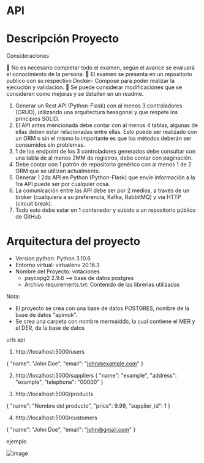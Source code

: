# API

# Descripción Proyecto

Consideraciones

 No es necesario completar todo el examen, según el avance se evaluará el
conocimiento de la persona.
 El examen se presenta en un repositorio publico con su respectivo Docker-
Compose para poder realizar la ejecución y validación.
 Se puede considerar modificaciones que se consideren como mejoras y se detallen
en un readme.

1. Generar un Rest API (Python-Flask) con al menos 3 controladores (CRUD), utilizando
una arquitectura hexagonal y que respete los principios SOLID.
2. El API antes mencionada debe contar con al menos 4 tablas, algunas de ellas deben
estar relacionadas entre ellas. Esto puede ser realizado con un ORM o sin el mismo lo
importante es que los métodos deberán ser consumidos sin problemas.
3. 1 de los endpoint de los 3 controladores generados debe consultar con una tabla de al
menos 2MM de registros, debe contar con paginación.
4. Debe contar con 1 patrón de repositorio genérico con al menos 1 de 2 ORM que se
utilizan actualmente.
5. Generar 1 2da API en Python (Python-Flask) que envíe información a la 1ra API puede
ser por cualquier cosa.
6. La comunicación entre las API debe ser por 2 medios, a través de un broker (cualquiera
a su preferencia, Kafka, RabbitMQ) y vía HTTP (circuit break).
7. Todo esto debe estar en 1 contenedor y subido a un repositorio público de GitHub.

# Arquitectura del proyecto

- Version python: Python 3.10.6
- Entorno virtual: virtualenv 20.16.3
- Nombre del Proyecto: votaciones
  - psycopg2 2.9.6 --> base de datos postgres
  - Archivo requirements.txt: Contenido de las librerias utilizadas

Nota: 
* El proyecto se crea con una base de datos POSTGRES, nombre de la base de datos "apimok".
* Se crea una carpeta con nombre mermaiddb, la cual contiene el MER y el DER, de la base de datos

urls api


1. http://localhost:5000/users

{
  "name": "John Doe",
  "email": "john@example.com"
}

2. http://localhost:5000/suppliers
{
  "name": "example",
  "address": "example",
  "telephone": "00000"
}


3. http://localhost:5000/products

{
  "name": "Nombre del producto",
  "price": 9.99,
  "supplier_id": 1
}

4. http://localhost:5000/customers

{
  "name": "John Doe",
  "email": "john@gmail.com"
}

ejemplo 

![image](https://github.com/edimoredev/mok_api_project/assets/125479887/50eea2c8-b757-4f68-8678-a3173c4efc97)








